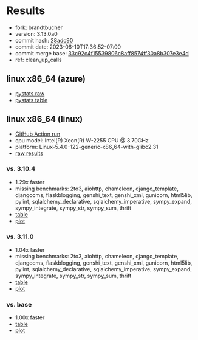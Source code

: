 # Results

- fork: brandtbucher
- version: 3.13.0a0
- commit hash: [28adc90](https://github.com/brandtbucher/cpython/commit/28adc90)
- commit date: 2023-06-10T17:36:52-07:00
- commit merge base: [33c92c4f15539806c8aff8574ff30a8b307e3e4d](https://github.com/brandtbucher/cpython/commit/33c92c4f15539806c8aff8574ff30a8b307e3e4d)
- ref: clean_up_calls

## linux x86_64 (azure)

- [pystats raw](bm-20230610-azure-x86_64-brandtbucher-clean_up_calls-3.13.0a0-28adc90-pystats.json)
- [pystats table](bm-20230610-azure-x86_64-brandtbucher-clean_up_calls-3.13.0a0-28adc90-pystats.md)

## linux x86_64 (linux)

- [GitHub Action run](https://github.com/faster-cpython/benchmarking/actions/runs/5232828670)
- cpu model: Intel(R) Xeon(R) W-2255 CPU @ 3.70GHz
- platform: Linux-5.4.0-122-generic-x86_64-with-glibc2.31
- [raw results](bm-20230610-linux-x86_64-brandtbucher-clean_up_calls-3.13.0a0-28adc90.json)

### vs. 3.10.4

- 1.29x faster
- missing benchmarks: 2to3, aiohttp, chameleon, django_template, djangocms, flaskblogging, genshi_text, genshi_xml, gunicorn, html5lib, pylint, sqlalchemy_declarative, sqlalchemy_imperative, sympy_expand, sympy_integrate, sympy_str, sympy_sum, thrift
- [table](bm-20230610-linux-x86_64-brandtbucher-clean_up_calls-3.13.0a0-28adc90-vs-3.10.4.md)
- [plot](bm-20230610-linux-x86_64-brandtbucher-clean_up_calls-3.13.0a0-28adc90-vs-3.10.4.png)

### vs. 3.11.0

- 1.04x faster
- missing benchmarks: 2to3, aiohttp, chameleon, django_template, djangocms, flaskblogging, genshi_text, genshi_xml, gunicorn, html5lib, pylint, sqlalchemy_declarative, sqlalchemy_imperative, sympy_expand, sympy_integrate, sympy_str, sympy_sum, thrift
- [table](bm-20230610-linux-x86_64-brandtbucher-clean_up_calls-3.13.0a0-28adc90-vs-3.11.0.md)
- [plot](bm-20230610-linux-x86_64-brandtbucher-clean_up_calls-3.13.0a0-28adc90-vs-3.11.0.png)

### vs. base

- 1.00x faster
- [table](bm-20230610-linux-x86_64-brandtbucher-clean_up_calls-3.13.0a0-28adc90-vs-base.md)
- [plot](bm-20230610-linux-x86_64-brandtbucher-clean_up_calls-3.13.0a0-28adc90-vs-base.png)

